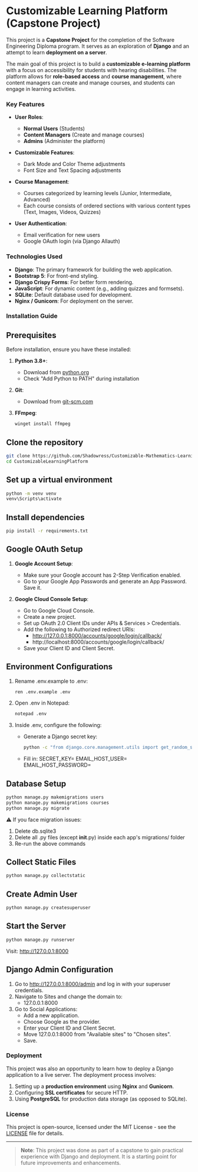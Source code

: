 # Customizable Learning Platform (Capstone Project)

This project is a **Capstone Project** for the completion of the Software Engineering Diploma program. It serves as an exploration of **Django** and an attempt to learn **deployment on a server**. 

The main goal of this project is to build a **customizable e-learning platform** with a focus on accessibility for students with hearing disabilities. The platform allows for **role-based access** and **course management**, where content managers can create and manage courses, and students can engage in learning activities.

### Key Features

- **User Roles**: 
  - **Normal Users** (Students)
  - **Content Managers** (Create and manage courses)
  - **Admins** (Administer the platform)
  
- **Customizable Features**:
  - Dark Mode and Color Theme adjustments
  - Font Size and Text Spacing adjustments

- **Course Management**:
  - Courses categorized by learning levels (Junior, Intermediate, Advanced)
  - Each course consists of ordered sections with various content types (Text, Images, Videos, Quizzes)
  
- **User Authentication**:
  - Email verification for new users
  - Google OAuth login (via Django Allauth)

### Technologies Used

- **Django**: The primary framework for building the web application.
- **Bootstrap 5**: For front-end styling.
- **Django Crispy Forms**: For better form rendering.
- **JavaScript**: For dynamic content (e.g., adding quizzes and formsets).
- **SQLite**: Default database used for development.
- **Nginx / Gunicorn**: For deployment on the server.

### Installation Guide

## Prerequisites
Before installation, ensure you have these installed:

1. **Python 3.8+**:
   - Download from [python.org](https://www.python.org/downloads/)
   - Check "Add Python to PATH" during installation

2. **Git**:
   - Download from [git-scm.com](https://git-scm.com/download/win)

3. **FFmpeg**:
    ```bash
    winget install ffmpeg
    ```
    
## Clone the repository
  
  ```bash
  git clone https://github.com/Shadowress/Customizable-Mathematics-Learning-Website
  cd CustomizableLearningPlatform
  ```
    
## Set up a virtual environment
   ```bash
   python -m venv venv
   venv\Scripts\activate
   ```

## Install dependencies
   ```bash
   pip install -r requirements.txt
   ```

## Google OAuth Setup
1. **Google Account Setup**:
   - Make sure your Google account has 2-Step Verification enabled.
   - Go to your Google App Passwords and generate an App Password. Save it.

2. **Google Cloud Console Setup**:
   - Go to Google Cloud Console.
   - Create a new project.
   - Set up OAuth 2.0 Client IDs under APIs & Services > Credentials.
   - Add the following to Authorized redirect URIs:
       - http://127.0.0.1:8000/accounts/google/login/callback/
       - http://localhost:8000/accounts/google/login/callback/
   - Save your Client ID and Client Secret.

## Environment Configurations
1. Rename .env.example to .env:
   ```bash
   ren .env.example .env
   ```

2. Open .env in Notepad:
   ```bash
   notepad .env
   ```

3. Inside .env, configure the following:
   - Generate a Django secret key:
      ```bash
      python -c "from django.core.management.utils import get_random_secret_key; print(get_random_secret_key())"
      ```
   - Fill in:
      SECRET_KEY=<your-generated-secret-key>
      EMAIL_HOST_USER=<your-google-email>
      EMAIL_HOST_PASSWORD=<your-app-password>

## Database Setup
   ```bash
   python manage.py makemigrations users
   python manage.py makemigrations courses
   python manage.py migrate
   ```

   ⚠️ If you face migration issues:
   1. Delete db.sqlite3
   2. Delete all .py files (except __init__.py) inside each app's migrations/ folder
   3. Re-run the above commands

## Collect Static Files
   ```bash
   python manage.py collectstatic
   ```

## Create Admin User
   ```bash
   python manage.py createsuperuser
   ```

## Start the Server
   ```bash
   python manage.py runserver
   ```
   Visit: http://127.0.0.1:8000

## Django Admin Configuration
1. Go to http://127.0.0.1:8000/admin and log in with your superuser credentials.
2. Navigate to Sites and change the domain to:
   - 127.0.0.1:8000
3. Go to Social Applications:
   - Add a new application.
   - Choose Google as the provider.
   - Enter your Client ID and Client Secret.
   - Move 127.0.0.1:8000 from "Available sites" to "Chosen sites".
   - Save.

### Deployment

This project was also an opportunity to learn how to deploy a Django application to a live server. The deployment process involves:

1. Setting up a **production environment** using **Nginx** and **Gunicorn**.
2. Configuring **SSL certificates** for secure HTTP.
3. Using **PostgreSQL** for production data storage (as opposed to SQLite).

### License

This project is open-source, licensed under the MIT License - see the [LICENSE](LICENSE) file for details.

---

> **Note**: This project was done as part of a capstone to gain practical experience with Django and deployment. It is a starting point for future improvements and enhancements.

